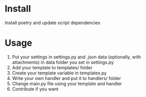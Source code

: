 # Install
Install poetry and update script dependencies
# Usage
1. Put your settings in settings.py and .json data (optionally, with attachments) in data folder you set in settings.py
2. Add your template to templates/ folder
3. Create your template variable in templates.py
4. Write your own handler and put it to handlers/ folder
5. Change main.py file using your template and handler
6. Contribute if you want
